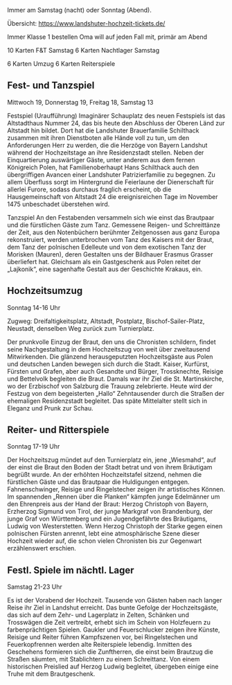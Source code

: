 Immer am Samstag (nacht) oder Sonntag (Abend).

Übersicht: https://www.landshuter-hochzeit-tickets.de/

Immer Klasse 1 bestellen
Oma will auf jeden Fall mit, primär am Abend

10 Karten F&T Samstag
6 Karten Nachtlager Samstag

6 Karten Umzug
6 Karten Reiterspiele

## Fest- und Tanzspiel
Mittwoch 19, Donnerstag 19, Freitag 18, Samstag 13

Festspiel (Uraufführung)
Imaginärer Schauplatz des neuen Festspiels ist das Altstadthaus Nummer 24, das bis heute den Abschluss der Oberen Länd zur Altstadt hin bildet. Dort hat die Landshuter Brauerfamilie Schilthack zusammen mit ihren Dienstboten alle Hände voll zu tun, um den Anforderungen Herr zu werden, die die Herzöge von Bayern Landshut während der Hochzeitstage an ihre Residenzstadt stellen. Neben der Einquartierung auswärtiger Gäste, unter anderem aus dem fernen Königreich Polen, hat Familienoberhaupt Hans Schilthack auch den übergriffigen Avancen einer Landshuter Patrizierfamilie zu begegnen. Zu allem Überfluss sorgt im Hintergrund die Feierlaune der Dienerschaft für allerlei Furore, sodass durchaus fraglich erscheint, ob die Hausgemeinschaft von Altstadt 24 die ereignisreichen Tage im November 1475 unbeschadet überstehen wird.

Tanzspiel
An den Festabenden versammeln sich wie einst das Brautpaar und die fürstlichen Gäste zum Tanz. Gemessene Reigen- und Schreittänze der Zeit, aus den Notenbüchern berühmter Zeitgenossen aus ganz Europa rekonstruiert, werden unterbrochen vom Tanz des Kaisers mit der Braut, dem Tanz der polnischen Edelleute und von dem exotischen Tanz der Morisken (Mauren), deren Gestalten uns der Bildhauer Erasmus Grasser überliefert hat. Gleichsam als ein Gastgeschenk aus Polen reitet der „Lajkonik“, eine sagenhafte Gestalt aus der Geschichte Krakaus, ein.

## Hochzeitsumzug
Sonntag 14-16 Uhr

Zugweg: Dreifaltigkeitsplatz, Altstadt, Postplatz, Bischof-Sailer-Platz, Neustadt, denselben Weg zurück zum Turnierplatz.

Der prunkvolle Einzug der Braut, den uns die Chronisten schildern, findet seine Nachgestaltung in dem Hochzeitszug von weit über zweitausend Mitwirkenden. Die glänzend herausgeputzten Hochzeitsgäste aus Polen und deutschen Landen bewegen sich durch die Stadt. Kaiser, Kurfürst, Fürsten und Grafen, aber auch Gesandte und Bürger, Trossknechte, Reisige und Bettelvolk begleiten die Braut. Damals war ihr Ziel die St. Martinskirche, wo der Erzbischof von Salzburg die Trauung zelebrierte. Heute wird der Festzug von dem begeisterten „Hallo“ Zehntausender durch die Straßen der ehemaligen Residenzstadt begleitet. Das späte Mittelalter stellt sich in Eleganz und Prunk zur Schau.

## Reiter- und Ritterspiele
Sonntag 17-19 Uhr

Der Hochzeitszug mündet auf den Turnierplatz ein, jene „Wiesmahd“, auf der einst die Braut den Boden der Stadt betrat und von ihrem Bräutigam begrüßt wurde. An der erhöhten Hochzeitstafel sitzend, nehmen die fürstlichen Gäste und das Brautpaar die Huldigungen entgegen. Fahnenschwinger, Reisige und Ringelstecher zeigen ihr artistisches Können. Im spannenden „Rennen über die Planken“ kämpfen junge Edelmänner um den Ehrenpreis aus der Hand der Braut: Herzog Christoph von Bayern, Erzherzog Sigmund von Tirol, der junge Markgraf von Brandenburg, der junge Graf von Württemberg und ein Jugendgefährte des Bräutigams, Ludwig von Westerstetten. Wenn Herzog Christoph der Starke gegen einen polnischen Fürsten anrennt, lebt eine atmosphärische Szene dieser Hochzeit wieder auf, die schon vielen Chronisten bis zur Gegenwart erzählenswert erschien.

## Festl. Spiele im nächtl. Lager
Samstag 21-23 Uhr

Es ist der Vorabend der Hochzeit. Tausende von Gästen haben nach langer Reise ihr Ziel in Landshut erreicht. Das bunte Gefolge der Hochzeitsgäste, das sich auf dem Zehr- und Lagerplatz in Zelten, Schänken und Trosswägen die Zeit vertreibt, erhebt sich im Schein von Holzfeuern zu farbenprächtigen Spielen. Gaukler und Feuerschlucker zeigen ihre Künste, Reisige und Reiter führen Kampfszenen vor, bei Ringelstechen und Feuerkopfrennen werden alte Reiterspiele lebendig. Inmitten des Geschehens formieren sich die Zunftherren, die einst beim Brautzug die Straßen säumten, mit Stablichtern zu einem Schreittanz. Von einem historischen Preislied auf Herzog Ludwig begleitet, übergeben einige eine Truhe mit dem Brautgeschenk.